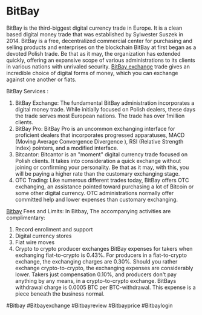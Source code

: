 # BitBay
BitBay is the third-biggest digital currency trade in Europe. It is a clean based digital money trade that was established by Sylwester Suszek in 2014. BitBay is a free, decentralized commercial center for purchasing and selling products and enterprises on the blockchain 
BitBay at first began as a devoted Polish trade. Be that as it may, the organization has extended quickly, offering an expansive scope of various administrations to its clients in various nations with unrivaled security. 
<a href="https://coinpedia.org/exchange/bitbay/">BitBay exchange</A> trade gives an incredible choice of digital forms of money, which you can exchange against one another or fiats. 

BitBay Services :

1. BitBay Exchange: The fundamental BitBay administration incorporates a digital money trade. While initially focused on Polish dealers, these days the trade serves most European nations. The trade has over 1million clients. 
2. BitBay Pro: BitBay Pro is an uncommon exchanging interface for proficient dealers that incorporates progressed apparatuses, MACD (Moving Average Convergence Divergence ), RSI (Relative Strength Index) pointers, and a modified interface. 
3. Bitcantor: Bitcantor is an "moment" digital currency trade focused on Polish clients. It takes into consideration a quick exchange without joining or confirming your personality. Be that as it may, with this, you will be paying a higher rate than the customary exchanging stage. 
4. OTC Trading: Like numerous different trades today, BitBay offers OTC exchanging, an assistance pointed toward purchasing a lot of Bitcoin or some other digital currency. OTC administrations normally offer committed help and lower expenses than customary exchanging. 

<a href="https://coinpedia.org/exchange/bitbay/">Bitbay</A> Fees and Limits:
In Bitbay, The accompanying activities are complimentary: 
1. Record enrollment and support 
2. Digital currency stores 
3. Fiat wire moves 
4. Crypto to crypto producer exchanges 
BitBay expenses for takers when exchanging fiat-to-crypto is 0.43%. For producers in a fiat-to-crypto exchange, the exchanging charges are 0.30%. Should you rather exchange crypto-to-crypto, the exchanging expenses are considerably lower. 
Takers just compensation 0.10%, and producers don't pay anything by any means, in a crypto-to-crypto exchange. BitBays withdrawal charge is 0.0005 BTC per BTC-withdrawal. This expense is a piece beneath the business normal. 





#Bitbay #Bitbayexchange #Bitbayreview #Bitbayprice #Bitbaylogin
